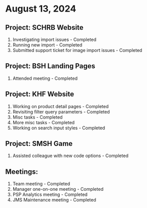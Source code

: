 # August 13, 2024

## Project: SCHRB Website
1. Investigating import issues - Completed
2. Running new import - Completed
3. Submitted support ticket for image import issues - Completed

## Project: BSH Landing Pages
1. Attended meeting - Completed

## Project: KHF Website
1. Working on product detail pages - Completed
2. Revisiting filter query parameters - Completed
3. Misc tasks - Completed
4. More misc tasks - Completed
5. Working on search input styles - Completed

## Project: SMSH Game
1. Assisted colleague with new code options - Completed

## Meetings:
1. Team meeting - Completed
2. Manager one-on-one meeting - Completed
3. PSP Analytics meeting - Completed
4. JMS Maintenance meeting - Completed

